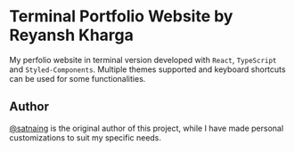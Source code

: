 # Terminal Portfolio Website by Reyansh Kharga

My perfolio website in terminal version developed with `React`, `TypeScript` and `Styled-Components`. Multiple themes supported and keyboard shortcuts can be used for some functionalities.


## Author

[@satnaing](https://satnaing.dev) is the original author of this project, while I have made personal customizations to suit my specific needs. 